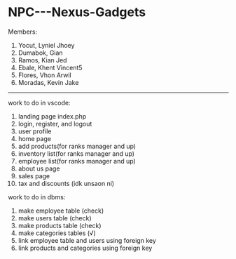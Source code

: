 # NPC---Nexus-Gadgets
Members:
1. Yocut, Lyniel Jhoey 
2. Dumabok, Gian
3. Ramos, Kian Jed
4. Ebale, Khent Vincent5
5. Flores, Vhon Arwil
6. Moradas, Kevin Jake

----------------------------------------------------------

work to do in vscode:
1. landing page index.php 
2. login, register, and logout
3. user profile
4. home page
5. add products(for ranks manager and up)
6. inventory list(for ranks manager and up)
7. employee list(for ranks manager and up)
8. about us page
9. sales page
10. tax and discounts (idk unsaon ni)


work to do in dbms:
1. make employee table (check)
2. make users table (check)
3. make products table (check)
4. make categories tables (√)
5. link employee table and users using foreign key
6. link products and categories using foreign key


